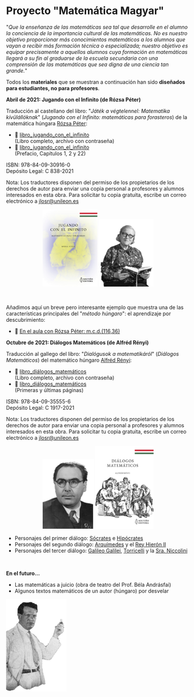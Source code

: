# Proyecto "Matemática Magyar"<br/>

"_Que la enseñanza de las matemáticas sea tal que desarrolle en el alumno la conciencia de la importancia cultural de las matemáticas. No es nuestro objetivo proporcionar más conocimientos matemáticos a los alumnos que vayan a recibir más formación técnica o especializada; nuestro objetivo es equipar precisamente a aquellos alumnos cuya formación en matemáticas llegará a su fin al graduarse de la escuela secundaria con una comprensión de las matemáticas que sea digna de una ciencia tan grande._"

Todos los **materiales** que se muestran a continuación han sido **diseñados para estudiantes, no para profesores**.

**Abril de 2021: Jugando con el Infinito (de Rózsa Péter)**

Traducción al castellano del libro: "_Játék a végtelennel: Matematika kívülállóknak_" (_Jugando con el Infinito: matemáticas para forasteros_) de la matemática húngara [Rózsa Péter](https://es.wikipedia.org/wiki/R%C3%B3zsa_P%C3%A9ter):

- 📓 [libro_jugando_con_el_infinito](xogando_co_infinito_protected.pdf)<br/>(Libro completo, archivo con contraseña)
- 📎 [libro_jugando_con_el_infinito](xogando_co_infinito_mostra.pdf)<br/>(Prefacio, Capítulos 1, 2 y 22)

ISBN: 978-84-09-30916-0<br>
Depósito Legal: C 838-2021

Nota: Los traductores disponen del permiso de los propietarios de los derechos de autor para enviar una copia personal a profesores y alumnos interesados en esta obra. Para solicitar tu copia gratuita, escribe un correo electrónico a jlosr@unileon.es
<p align="center">
 <img src="xogando_co_infinito_portada.jpg" width="150"  class="center"> <img src="rozsa_peter_2.png" width="150"  class="center">
</p><br/>

Añadimos aquí un breve pero interesante ejemplo que muestra una de las características principales del "_método húngaro_": el aprendizaje por descubrimiento:
- 📎 [En el aula con Rózsa Péter: m.c.d.(116,36)](mcd_116_36.pdf)<br/>

**Octubre de 2021: Diálogos Matemáticos (de Alfréd Rényi)**


Traducción al gallego del libro: "_Dialógusok a matematikáról_" (_Diálogos Matemáticos_) del matemático húngaro [Alfréd Rényi](https://es.wikipedia.org/wiki/Alfr%C3%A9d_R%C3%A9nyi):

- 📓 [libro_diálogos_matemáticos](dialogos_matematicos_protected.pdf)<br/>(Libro completo, archivo con contraseña)
- 📎 [libro_diálogos_matemáticos](mcd.pdf)<br/>(Primeras y últimas páginas)

ISBN: 978-84-09-35555-6<br>
Depósito Legal: C 1917-2021

Nota: Los traductores disponen del permiso de los propietarios de los derechos de autor para enviar una copia personal a profesores y alumnos interesados en esta obra. Para solicitar tu copia gratuita, escribe un correo electrónico a jlosr@unileon.es
<p align="center">
 <img src="alfred_renyi.png" width="140"  class="center"> <img src="dialogos_matematicos_portada.jpg" width="160"  class="center">
</p>

- Personajes del primer diálogo: [Sócrates](https://es.wikipedia.org/wiki/S%C3%B3crates) e [Hipócrates](https://es.wikipedia.org/wiki/Hip%C3%B3crates_de_Qu%C3%ADos)<br>
- Personajes del segundo diálogo: [Arquímedes](https://es.wikipedia.org/wiki/Arqu%C3%ADmedes) y el [Rey Hierón II](https://es.wikipedia.org/wiki/Hier%C3%B3n_II)<br>
- Personajes del tercer diálogo: [Galileo Galilei](https://es.wikipedia.org/wiki/Galileo_Galilei), [Torricelli](https://es.wikipedia.org/wiki/Evangelista_Torricelli) y la [Sra. Niccolini](https://brunelleschi.imss.fi.it/itineraries/biography/FrancescoNiccolini.html)
<br/>

**En el futuro...**

- Las matemáticas a juicio (obra de teatro del Prof. Béla Andrásfai)<br>
- Algunos textos matemáticos de un autor (húngaro) por desvelar<br>

<p align="left">
 <img src="autor_hungaro.png" width="165"  class="left">
</p>

